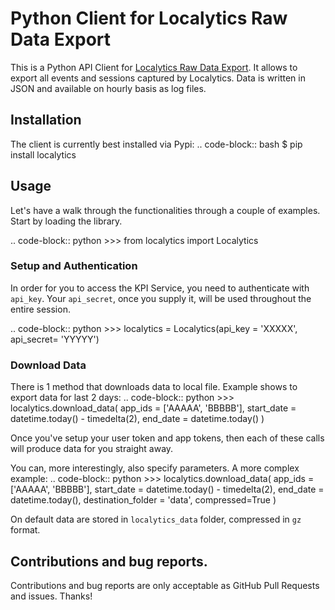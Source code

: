 # Python Client for Localytics Raw Data Export
This is a Python API Client for [Localytics Raw Data Export](https://docs.localytics.com/dev/export-apis.html#log-exports-api). It allows to export all events and sessions captured by Localytics. Data is written in JSON and available on hourly basis as log files.


## Installation

The client is currently best installed via Pypi:
.. code-block:: bash
    $ pip install localytics

## Usage

Let's have a walk through the functionalities through a couple of examples. Start by loading the library.

.. code-block:: python
    >>> from localytics import Localytics

### Setup and Authentication

In order for you to access the KPI Service, you need to authenticate with `api_key`. Your `api_secret`, once you supply it, will be used throughout the entire session.

.. code-block:: python
    >>> localytics = Localytics(api_key = 'XXXXX', api_secret= 'YYYYY')


### Download Data

There is 1 method that downloads data to local file. Example shows to export data for last 2 days:
.. code-block:: python
    >>> localytics.download_data(
            app_ids = ['AAAAA', 'BBBBB'],
            start_date = datetime.today() - timedelta(2),
            end_date = datetime.today()
        )

Once you've setup your user token and app tokens, then each of these calls will produce data for you straight away.

You can, more interestingly, also specify parameters. A more complex example:
.. code-block:: python
    >>> localytics.download_data(
        app_ids = ['AAAAA', 'BBBBB'],
        start_date = datetime.today() - timedelta(2),
        end_date = datetime.today(),
        destination_folder = 'data',
        compressed=True
    )

On default data are stored in `localytics_data` folder, compressed in `gz` format.


## Contributions and bug reports.

Contributions and bug reports are only acceptable as GitHub Pull Requests and issues. Thanks!
